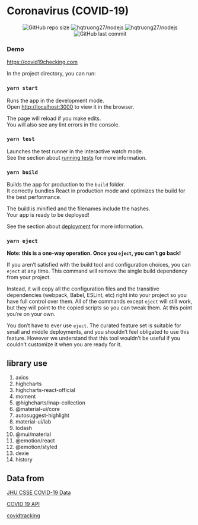 # Coronavirus (COVID-19)
<p align="center">
  <img alt="GitHub repo size" src="https://img.shields.io/github/repo-size/hqtruong27/reactjs-covid-19-checking?label=Size&logo=node.js&style=flat-square">
  <img alt="hqtruong27/nodejs" src="https://img.shields.io/github/languages/count/hqtruong27/reactjs-covid-19-checking?label=Languages&style=flat-square">
  <img alt="hqtruong27/nodejs" src="https://img.shields.io/github/languages/top/hqtruong27/reactjs-covid-19-checking?label=JavasScript&logo=javascript&style=flat-square">
  <img alt="GitHub last commit" src="https://img.shields.io/github/last-commit/hqtruong27/reactjs-covid-19-checking?label=Last%20commit&logo=git&style=flat-square">
</p>

### Demo
https://covid19checking.com

In the project directory, you can run:

### `yarn start`

Runs the app in the development mode.\
Open [http://localhost:3000](http://localhost:3000) to view it in the browser.

The page will reload if you make edits.\
You will also see any lint errors in the console.

### `yarn test`

Launches the test runner in the interactive watch mode.\
See the section about [running tests](https://facebook.github.io/create-react-app/docs/running-tests) for more information.

### `yarn build`

Builds the app for production to the `build` folder.\
It correctly bundles React in production mode and optimizes the build for the best performance.

The build is minified and the filenames include the hashes.\
Your app is ready to be deployed!

See the section about [deployment](https://facebook.github.io/create-react-app/docs/deployment) for more information.

### `yarn eject`

**Note: this is a one-way operation. Once you `eject`, you can’t go back!**

If you aren’t satisfied with the build tool and configuration choices, you can `eject` at any time. This command will remove the single build dependency from your project.

Instead, it will copy all the configuration files and the transitive dependencies (webpack, Babel, ESLint, etc) right into your project so you have full control over them. All of the commands except `eject` will still work, but they will point to the copied scripts so you can tweak them. At this point you’re on your own.

You don’t have to ever use `eject`. The curated feature set is suitable for small and middle deployments, and you shouldn’t feel obligated to use this feature. However we understand that this tool wouldn’t be useful if you couldn’t customize it when you are ready for it.

## library use

1. axios
2. highcharts
3. highcharts-react-official
4. moment
5. @highcharts/map-collection
6. @material-ui/core
7. autosuggest-highlight
8. material-ui/lab
9. lodash
10. @mui/material
11. @emotion/react
12. @emotion/styled
13. dexie
14. history

## Data from
[JHU CSSE COVID-19 Data ](https://github.com/CSSEGISandData/COVID-19)

[COVID 19 API](https://covid19api.com/)

[covidtracking](https://covidtracking.com/data/api)
